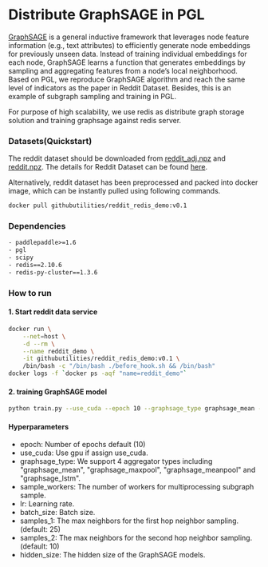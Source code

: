 # Distribute GraphSAGE in PGL

[GraphSAGE](https://cs.stanford.edu/people/jure/pubs/graphsage-nips17.pdf) is a general inductive framework that leverages node feature
information (e.g., text attributes) to efficiently generate node embeddings for previously unseen data. Instead of training individual embeddings for each node, GraphSAGE learns a function that generates embeddings by sampling and aggregating features from a node’s local neighborhood. Based on PGL, we reproduce GraphSAGE algorithm and reach the same level of indicators as the paper in Reddit Dataset. Besides, this is an example of subgraph sampling and training in PGL.

For purpose of high scalability, we use redis as distribute graph storage solution and training graphsage against redis server.

### Datasets(Quickstart)
The reddit dataset should be downloaded from [reddit_adj.npz](https://drive.google.com/open?id=174vb0Ws7Vxk_QTUtxqTgDHSQ4El4qDHt) and [reddit.npz](https://drive.google.com/open?id=19SphVl_Oe8SJ1r87Hr5a6znx3nJu1F2Jthe). The details for Reddit Dataset can be found [here](https://cs.stanford.edu/people/jure/pubs/graphsage-nips17.pdf).

Alternatively, reddit dataset has been preprocessed and packed into docker image, which can be instantly pulled using following commands.

```sh
docker pull githubutilities/reddit_redis_demo:v0.1
```

### Dependencies

```txt
- paddlepaddle>=1.6
- pgl
- scipy
- redis==2.10.6
- redis-py-cluster==1.3.6
```

### How to run

#### 1. Start reddit data service

```sh
docker run \
    --net=host \
    -d --rm \
    --name reddit_demo \
    -it githubutilities/reddit_redis_demo:v0.1 \
    /bin/bash -c "/bin/bash ./before_hook.sh && /bin/bash"
docker logs -f `docker ps -aqf "name=reddit_demo"`
```

#### 2. training GraphSAGE model

```sh
python train.py --use_cuda --epoch 10 --graphsage_type graphsage_mean --sample_workers 10
```

#### Hyperparameters

- epoch: Number of epochs default (10)
- use_cuda: Use gpu if assign use_cuda. 
- graphsage_type: We support 4 aggregator types including "graphsage_mean", "graphsage_maxpool", "graphsage_meanpool" and "graphsage_lstm".
- sample_workers: The number of workers for multiprocessing subgraph sample.
- lr: Learning rate.
- batch_size: Batch size.
- samples_1: The max neighbors for the first hop neighbor sampling. (default: 25)
- samples_2: The max neighbors for the second hop neighbor sampling. (default: 10)
- hidden_size: The hidden size of the GraphSAGE models.
